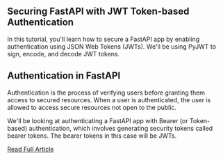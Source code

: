 ## Securing FastAPI with JWT Token-based Authentication

In this tutorial, you'll learn how to secure a FastAPI app by enabling authentication using JSON Web Tokens (JWTs). We'll be using PyJWT to sign, encode, and decode JWT tokens.

## Authentication in FastAPI

Authentication is the process of verifying users before granting them access to secured resources. When a user is authenticated, the user is allowed to access secure resources not open to the public.

We'll be looking at authenticating a FastAPI app with Bearer (or Token-based) authentication, which involves generating security tokens called bearer tokens. The bearer tokens in this case will be JWTs.

[Read Full Article](https://testdriven.io/blog/fastapi-jwt-auth/)
